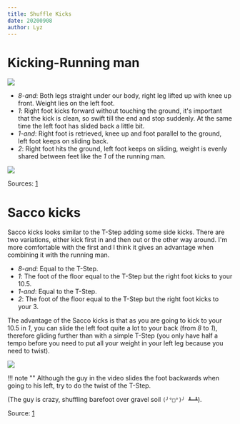 ```yaml
---
title: Shuffle Kicks
date: 20200908
author: Lyz
---
```


# Kicking-Running man

![ ](shuffle_kicking_running_man.gif)

* *8-and*: Both legs straight under our body, right leg lifted up
    with knee up front. Weight lies on the left foot.
* *1*: Right foot kicks forward without touching the ground, it's important that
    the kick is clean, so swift till the end and stop suddenly. At the same time
    the left foot has slided back a little bit.
* *1-and*: Right foot is retrieved, knee up and foot parallel to the ground,
    left foot keeps on sliding back.
* *2*: Right foot hits the ground, left foot keeps on sliding, weight is evenly
    shared between feet like the *1* of the running man.

![ ](shuffle_kicking_running_man_tutorial.gif)

Sources: [1](https://www.youtube.com/embed/rOQa0gXan70?start=13)

# Sacco kicks

Sacco kicks looks similar to the T-Step adding some side kicks. There are two
variations, either kick first in and then out or the other way around. I'm more
comfortable with the first and I think it gives an advantage when combining it
with the running man.

* *8-and*: Equal to the T-Step.
* *1*: The foot of the floor equal to the T-Step but the right foot kicks to
    your 10.5.
* *1-and*: Equal to the T-Step.
* *2*: The foot of the floor equal to the T-Step but the right foot kicks to
    your 3.

The advantage of the Sacco kicks is that as you are going to kick to your 10.5
in *1*, you can slide the left foot quite a lot to your back (from *8* to *1*), therefore gliding
further than with a simple T-Step (you only have half a tempo before you need to
put all your weight in your left leg because you need to twist).

![ ](sacco_kicks_example.gif)

!!! note ""
    Although the guy in the video slides the foot backwards when going to his
    left, try to do the twist of the T-Step.

(The guy is crazy, shuffling barefoot over gravel soil `(╯°□°)╯ ┻━┻`).

Source: [1](https://www.youtube.com/embed/1RHfw0IYrU8?start=598)
